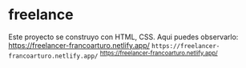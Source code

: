 # freelance
Este proyecto se construyo con HTML, CSS.
Aqui puedes observarlo:
https://freelancer-francoarturo.netlify.app/
`https://freelancer-francoarturo.netlify.app/`
<sup>https://freelancer-francoarturo.netlify.app/</sup>
